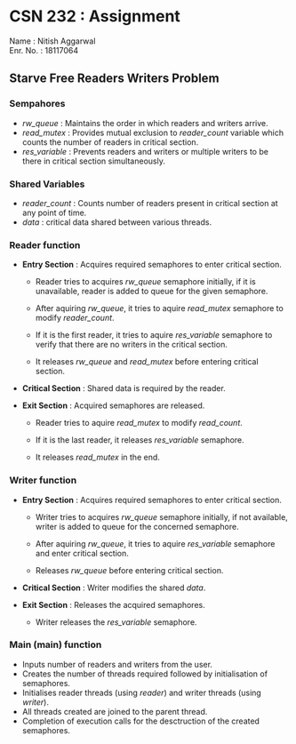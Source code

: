 # CSN 232 : Assignment

Name : Nitish Aggarwal <br/>
Enr. No. : 18117064

## Starve Free Readers Writers Problem

### Sempahores 

- *rw_queue* : Maintains the order in which readers and writers arrive.
- *read_mutex* : Provides mutual exclusion to *reader_count* variable which counts the number of readers in critical section.
- *res_variable* : Prevents readers and writers or multiple writers to be there in critical section simultaneously.

### Shared Variables

- *reader_count* : Counts number of readers present in critical section at any point of time.
- *data* : critical data shared between various threads.

### Reader function

- **Entry Section** : Acquires required semaphores to enter critical section.
  - Reader tries to acquires *rw_queue* semaphore initially, if it is unavailable, reader is added to queue for the given semaphore.

  - After aquiring *rw_queue*, it tries to aquire *read_mutex* semaphore to modify *reader_count*.

  - If it is the first reader, it tries to aquire *res_variable* semaphore to verify that there are no writers in the critical section.

  - It releases *rw_queue* and *read_mutex* before entering critical section.

- **Critical Section** : Shared data is required by the reader.

- **Exit Section** : Acquired semaphores are released.
  - Reader tries to aquire *read_mutex* to modify *read_count*.

  - If it is the last reader, it releases *res_variable* semaphore.

  - It releases *read_mutex* in the end.

### Writer function

- **Entry Section** : Acquires required semaphores to enter critical section.
  - Writer tries to acquires *rw_queue* semaphore initially, if not available, writer is added to queue for the concerned semaphore.

  - After aquiring *rw_queue*, it tries to aquire *res_variable* semaphore and enter critical section.

  - Releases *rw_queue* before entering critical section.
- **Critical Section** : Writer modifies the shared *data*.

- **Exit Section** : Releases the acquired semaphores.
  - Writer releases the *res_variable* semaphore.

### Main (main) function

- Inputs number of readers and writers from the user.
- Creates the number of threads required followed by initialisation of semaphores.
- Initialises reader threads (using *reader*) and writer threads (using *writer*).
- All threads created are joined to the parent thread.
- Completion of execution calls for the desctruction of the created semaphores.
